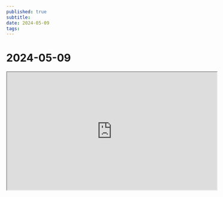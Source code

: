 ```yaml
---
published: true
subtitle: 
date: 2024-05-09
tags: 
---
```


# 2024-05-09 

<iframe width="560" height="315" src="https://www.veed.io/view/8751f01e-8101-4fc9-8bce-30f86c692dca?panel=share"  allowfullscreen></iframe>